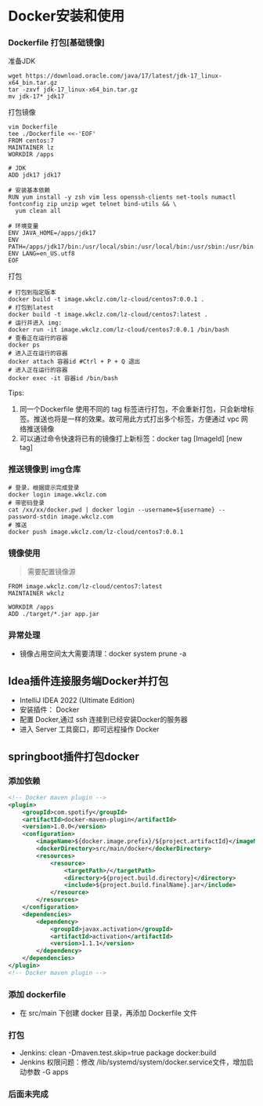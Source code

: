 # Docker安装和使用


### Dockerfile 打包[基础镜像]
准备JDK
```shell
wget https://download.oracle.com/java/17/latest/jdk-17_linux-x64_bin.tar.gz
tar -zxvf jdk-17_linux-x64_bin.tar.gz
mv jdk-17* jdk17
```

打包镜像
```shell
vim Dockerfile
tee ./Dockerfile <<-'EOF'
FROM centos:7
MAINTAINER lz
WORKDIR /apps

# JDK
ADD jdk17 jdk17

# 安装基本依赖
RUN yum install -y zsh vim less openssh-clients net-tools numactl fontconfig zip unzip wget telnet bind-utils && \
  yum clean all

# 环境变量
ENV JAVA_HOME=/apps/jdk17
ENV PATH=/apps/jdk17/bin:/usr/local/sbin:/usr/local/bin:/usr/sbin:/usr/bin:/sbin:/bin
ENV LANG=en_US.utf8
EOF
```
打包
```shell
# 打包到指定版本
docker build -t image.wkclz.com/lz-cloud/centos7:0.0.1 .
# 打包到latest
docker build -t image.wkclz.com/lz-cloud/centos7:latest .
# 运行并进入 img:
docker run -it image.wkclz.com/lz-cloud/centos7:0.0.1 /bin/bash
# 查看正在运行的容器
docker ps
# 进入正在运行的容器
docker attach 容器id #Ctrl + P + Q 退出
# 进入正在运行的容器
docker exec -it 容器id /bin/bash
```
Tips: 
1. 同一个Dockerfile 使用不同的 tag 标签进行打包，不会重新打包，只会新增标签。推送也将是一样的效果。故可用此方式打出多个标签，方便通过 vpc 网络推送镜像
2. 可以通过命令快速将已有的镜像打上新标签：docker tag [ImageId] [new tag]

### 推送镜像到 img仓库
```shell
# 登录，根据提示完成登录
docker login image.wkclz.com
# 带密码登录
cat /xx/xx/docker.pwd | docker login --username=${username} --password-stdin image.wkclz.com
# 推送
docker push image.wkclz.com/lz-cloud/centos7:0.0.1
```


### 镜像使用
> 需要配置镜像源
```shell
FROM image.wkclz.com/lz-cloud/centos7:latest
MAINTAINER wkclz
 
WORKDIR /apps
ADD ./target/*.jar app.jar
```

### 异常处理
- 镜像占用空间太大需要清理：docker system prune -a



## Idea插件连接服务端Docker并打包
- IntelliJ IDEA 2022 (Ultimate Edition)
- 安装插件： Docker
- 配置 Docker,通过 ssh 连接到已经安装Docker的服务器
- 进入 Server 工具窗口，即可远程操作 Docker


## springboot插件打包docker

### 添加依赖
```xml
<!-- Docker maven plugin -->
<plugin>
    <groupId>com.spotify</groupId>
    <artifactId>docker-maven-plugin</artifactId>
    <version>1.0.0</version>
    <configuration>
        <imageName>${docker.image.prefix}/${project.artifactId}</imageName>
        <dockerDirectory>src/main/docker</dockerDirectory>
        <resources>
            <resource>
                <targetPath>/</targetPath>
                <directory>${project.build.directory}</directory>
                <include>${project.build.finalName}.jar</include>
            </resource>
        </resources>
    </configuration>
    <dependencies>
        <dependency>
            <groupId>javax.activation</groupId>
            <artifactId>activation</artifactId>
            <version>1.1.1</version>
        </dependency>
    </dependencies>
</plugin>
<!-- Docker maven plugin -->
```
### 添加 dockerfile
- 在 src/main 下创建 docker 目录，再添加 Dockerfile 文件

### 打包
- Jenkins: clean -Dmaven.test.skip=true package docker:build
- Jenkins 权限问题：修改 /lib/systemd/system/docker.service文件，增加启动参数  -G apps

### 后面未完成